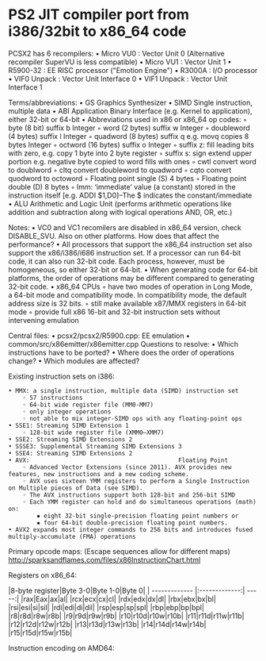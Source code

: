 # PS2 JIT compiler port from i386/32bit to x86_64 code

PCSX2 has 6 recompilers:
    • Micro VU0 	: Vector Unit 0 (Alternative recompiler SuperVU is less compatible)
    • Micro VU1 	: Vector Unit 1
    • R5900-32	: EE RISC processor ("Emotion Engine")
    • R3000A 	: I/O processor
    • VIF0 Unpack  : Vector Unit Interface 0
    • VIF1 Unpack  : Vector Unit Interface 1

Terms/abbreviations:
    • GS		Graphics Synthesizer
    • SIMD		Single instruction, multiple data
    • ABI		Application Binary Interface (e.g. Kernel to application), either 32-bit or 64-bit
    • Abbreviations used in x86 or x86_64 op codes:
        ◦ byte        	(8 bit)		suffix b						Integer
        ◦ word        	(2 bytes)   	suffix w						Integer
        ◦ doubleword  	(4 bytes)   	suffix l							Integer
        ◦ quadword    	(8 bytes)   	suffix q  e.g. 	movq 	copies 8 bytes			Integer
        ◦ octword	(16 bytes)	suffix o						Integer
        ◦ suffix z: fill leading bits with zero, e.g. copy 1 byte into 2 byte register
        ◦ suffix s: sign extend upper portion e.g. negative byte copied to word fills with ones
        ◦ cwtl	convert word to doublword
        ◦ cltq 	convert doubleword to quadword
        ◦ cqto	convert quodword to octoword
        ◦ Floating point single 		(S)		4 bytes
        ◦ Floating point double		(D)		8 bytes
        ◦ Imm:		‘immediate’ value (a constant) stored in the instruction itself 
		[e.g. ADDI $1,D0]–The $ indicates the constant/immediate 
    • ALU		Arithmetic and Logic Unit (performs arithmetic operations like addition and subtraction along with logical operations AND, OR, etc.)

Notes: 
    • VC0 and VC1 recomilers are disabled in x86_64 version, check DISABLE_SVU. Also on other platforms. How does that affect the performance?
    • All processors that support the x86_64 instruction set also support the x86/i386/i686 instruction set. If a processor can run 64-bit code, it can also run 32-bit code. Each process, however, must be homogeneous, so either 32-bit or 64-bit.
    • When generating code for 64-bit platforms, the order of operations may be different compared to generating 32-bit code.
    • x86_64 CPUs 
        ◦ have two modes of operation in Long Mode, a 64-bit mode and compatibility mode. In compatibility mode, the default address size is 32 bits.
        ◦ still make available x87/MMX registers in 64-bit mode 
        ◦ provide full x86 16-bit and 32-bit instruction sets without intervening emulation

Central files:
    • pcsx2/pcsx2/R5900.cpp: EE emulation
    • common/src/x86emitter/x86emitter.cpp
Questions to resolve:
    • Which instructions have to be ported?
    • Where does the order of operations change?
    • Which modules are affected?

Existing instruction sets on i386:

    • MMX: a single instruction, multiple data (SIMD) instruction set 
        ◦ 57 instructions
        ◦ 64-bit wide register file (MM0-MM7)
        ◦ only integer operations
        ◦ not able to mix integer-SIMD ops with any floating-point ops
    • SSE1: Streaming SIMD Extension 1
        ◦ 128-bit wide register file (XMM0–XMM7) 
    • SSE2: Streaming SIMD Extensions 2
    • SSSE3: Supplemental Streaming SIMD Extensions 3
    • SSE4: Streaming SIMD Extensions 2
    • AVX: 											Floating Point
        ◦ Advanced Vector Extensions (since 2011). AVX provides new features, new instructions and a new coding scheme.
        ◦ AVX uses sixteen YMM registers to perform a Single Instruction on Multiple pieces of Data (see SIMD). 
        ◦ The AVX instructions support both 128-bit and 256-bit SIMD
        ◦ Each YMM register can hold and do simultaneous operations (math) on: 
            ▪ eight 32-bit single-precision floating point numbers or 
            ▪ four 64-bit double-precision floating point numbers.
    • AVX2 expands most integer commands to 256 bits and introduces fused multiply-accumulate (FMA) operations
Primary opcode maps:			(Escape sequences allow for different maps)
http://sparksandflames.com/files/x86InstructionChart.html


Registers on x86_64:

|8-byte register|Byte 3-0|Byte 1-0|Byte 0|
| ------------- |:-------------:| -----:|
|rax|Eax|ax|al|
|rcx|ecx|cx|cl|
|rdx|edx|dx|dl|
|rbx|ebx|bx|bl|
|rsi|esi|si|sil|
|rdi|edi|di|dil|
|rsp|esp|sp|spl|
|rbp|ebp|bp|bpl|
|r8|r8d|r8w|r8b|
|r9|r9d|r9w|r9b|
|r10|r10d|r10w|r10b|
|r11|r11d|r11w|r11b|
|r12|r12d|r12w|r12b|
|r13|r13d|r13w|r13b|
|r14|r14d|r14w|r14b|
|r15|r15d|r15w|r15b|

Instruction encoding on AMD64:


